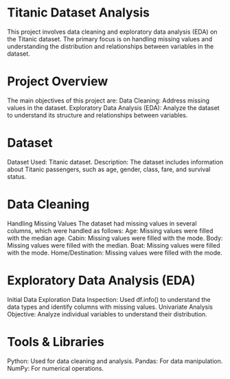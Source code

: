 # Titanic Dataset Analysis
This project involves data cleaning and exploratory data analysis (EDA) on the Titanic dataset. The primary focus is on handling missing values and understanding the distribution and relationships between variables in the dataset.

# Project Overview
The main objectives of this project are:
Data Cleaning: Address missing values in the dataset.
Exploratory Data Analysis (EDA): Analyze the dataset to understand its structure and relationships between variables.

# Dataset
Dataset Used: Titanic dataset.
Description: The dataset includes information about Titanic passengers, such as age, gender, class, fare, and survival status.

# Data Cleaning
Handling Missing Values
The dataset had missing values in several columns, which were handled as follows:
Age: Missing values were filled with the median age.
Cabin: Missing values were filled with the mode.
Body: Missing values were filled with the median.
Boat: Missing values were filled with the mode.
Home/Destination: Missing values were filled with the mode.

# Exploratory Data Analysis (EDA)
Initial Data Exploration
Data Inspection: Used df.info() to understand the data types and identify columns with missing values.
Univariate Analysis
Objective: Analyze individual variables to understand their distribution.

# Tools & Libraries
Python: Used for data cleaning and analysis.
Pandas: For data manipulation.
NumPy: For numerical operations.
